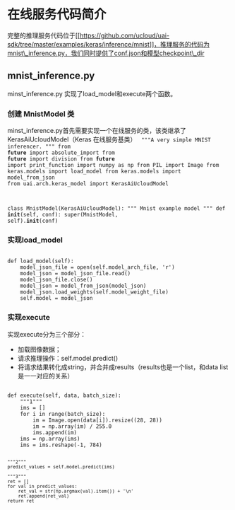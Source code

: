 

# 在线服务代码简介
完整的推理服务代码位于[[https://github.com/ucloud/uai-sdk/tree/master/examples/keras/inference/mnist]]，推理服务的代码为mnist\_inference.py，我们同时提供了conf.json和模型checkpoint\_dir

## mnist_inference.py
 minst\_inference.py 实现了load\_model和execute两个函数。

### 创建 MnistModel 类
minst\_inference.py首先需要实现一个在线服务的类，该类继承了KerasAiUcloudModel（Keras 在线服务基类）
<code>
"""A very simple MNIST inferencer.
"""
from __future__ import absolute_import
from __future__ import division
from __future__ import print_function
import numpy as np
from PIL import Image
from keras.models import load_model
from keras.models import model_from_json
from uai.arch.keras_model import KerasAiUcloudModel

class MnistModel(KerasAiUcloudModel):
    """ Mnist example model
    """
    def __init__(self, conf):
        super(MnistModel, self).__init__(conf)
</code>

### 实现load_model
<code>
def load_model(self):
    model_json_file = open(self.model_arch_file, 'r')
    model_json = model_json_file.read()
    model_json_file.close()
    model_json = model_from_json(model_json)
    model_json.load_weights(self.model_weight_file)
    self.model = model_json
</code>

### 实现execute
实现execute分为三个部分：

  * 加载图像数据；
  * 请求推理操作：self.model.predict()
  * 将请求结果转化成string，并合并成results（results也是一个list，和data list是一一对应的关系）
<code>
def execute(self, data, batch_size):
    """1"""
    ims = []
    for i in range(batch_size):
        im = Image.open(data[i]).resize((28, 28))
        im = np.array(im) / 255.0
        ims.append(im)
    ims = np.array(ims)
    ims = ims.reshape(-1, 784)

    """2"""
    predict_values = self.model.predict(ims)

    """3"""
    ret = []
    for val in predict_values:
        ret_val = str(np.argmax(val).item()) + '\n'
        ret.append(ret_val)
    return ret
</code>
